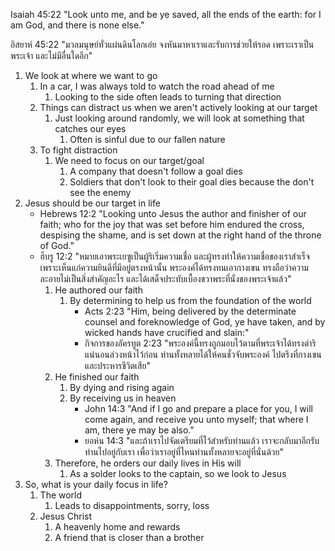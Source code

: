 Isaiah 45:22 "Look unto me, and be ye saved, all the ends of the earth: for I am God, and there is none else."

อิสยาห์ 45:22 "มวลมนุษย์ทั่วแผ่นดินโลกเอ๋ย จงหันมาหาเราและรับการช่วยให้รอด เพราะเราเป็นพระเจ้า และไม่มีอื่นใดอีก"

1. We look at where we want to go
	1. In a car, I was always told to watch the road ahead of me
		1. Looking to the side often leads to turning that direction
	2. Things can distract us when we aren't actively looking at our target
		1. Just looking around randomly, we will look at something that catches our eyes
			1. Often is sinful due to our fallen nature
	3. To fight distraction
		1. We need to focus on our target/goal
			1. A company that doesn't follow a goal dies
			2. Soldiers that don't look to their goal dies because the don't see the enemy
2. Jesus should be our target in life
	- Hebrews 12:2 "Looking unto Jesus the author and finisher of our faith; who for the joy that was set before him endured the cross, despising the shame, and is set down at the right hand of the throne of God."
	- ฮีบรู 12:2 "หมายเอาพระเยซูเป็นผู้ริเริ่มความเชื่อ และผู้ทรงทำให้ความเชื่อของเราสำเร็จ เพราะเห็นแก่ความยินดีที่มีอยู่ตรงหน้านั้น พระองค์ได้ทรงทนเอากางเขน ทรงถือว่าความละอายไม่เป็นสิ่งสำคัญอะไร และได้เสด็จประทับเบื้องขวาพระที่นั่งของพระเจ้าแล้ว"
		1. He authored our faith
			1. By determining to help us from the foundation of the world
				- Acts 2:23 "Him, being delivered by the determinate counsel and foreknowledge of God, ye have taken, and by wicked hands have crucified and slain:"
				- กิจการของอัครทูต 2:23 "พระองค์นี้ทรงถูกมอบไว้ตามที่พระเจ้าได้ทรงดำริแน่นอนล่วงหน้าไว้ก่อน ท่านทั้งหลายได้ให้คนชั่วจับพระองค์ ไปตรึงที่กางเขนและประหารชีวิตเสีย"
		2. He finished our faith
			1. By dying and rising again
			2. By receiving us in heaven
				- John 14:3 "And if I go and prepare a place for you, I will come again, and receive you unto myself; that where I am, there ye may be also."
				- ยอห์น 14:3 "และถ้าเราไปจัดเตรียมที่ไว้สำหรับท่านแล้ว เราจะกลับมาอีกรับท่านไปอยู่กับเรา เพื่อว่าเราอยู่ที่ไหนท่านทั้งหลายจะอยู่ที่นั่นด้วย"
		3. Therefore, he orders our daily lives in His will
			1. As a solder looks to the captain, so we look to Jesus
3. So, what is your daily focus in life?
	1. The world
		1. Leads to disappointments, sorry, loss
	2. Jesus Christ
		1. A heavenly home and rewards
		2. A friend that is closer than a brother